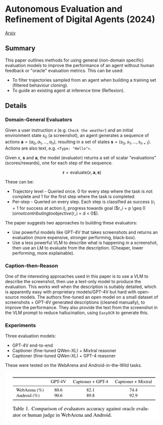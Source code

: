 # Autonomous Evaluation and Refinement of Digital Agents (2024)

[Arxiv](https://arxiv.org/abs/2404.06474)

## Summary

This paper outlines methods for using general (non-domain specific) evaluation models to improve the performance of an agent without human feedback or "oracle" evaluation metrics.
This can be used:

- To filter trajectories sampled from an agent when building a training set (filtered behaviour cloning).
- To guide an existing agent at inference time (Reflexion).

## Details

### Domain-General Evaluators

Given a user instruction $x$ (e.g. `Check the weather`) and an initial environment state $s_0$ (a screenshot), an agent generates a sequence of actions $\boldsymbol{a} = (a_0, a_1, \ldots, a_n)$, resulting in a set of states $\boldsymbol{s} = (s_0, s_1, \ldots, s_{n+1})$. Actions are also text, e.g. `<Type: "Hello">`.

Given $x$, $\boldsymbol{s}$ and $\boldsymbol{a}$, the model (evaluator) returns a set of scalar "evaluations" (scores/rewards), one for each step of the sequence.

$$
\boldsymbol{r} = \text{evaluate}(x, \boldsymbol{a}, \boldsymbol{s})
$$

These can be:

- Trajectory level - Queried once. 0 for every step where the task is not complete and 1 for the first step where the task is completed.
- Per-step - Queried on every step. Each step is classified as success ($r_i = 1$ for success at action $i$), progress towards goal ($r_i = p \geq 0 $) or not contributing to objective ($r_i = d < 0$).

The paper suggests two approaches to building these evaluators:

- Use powerful models like GPT-4V that takes screenshots and returns an evaluation (more expensive, stronger performing, black-box).
- Use a less powerful VLM to describe what is happening in a screenshot, then use an LM to evaluate from the description. (Cheaper, lower performing, more explainable).

### Caption-then-Reason

One of the interesting approaches used in this paper is to use a VLM to describe the screenshot, then use a text-only model to produce the evaluation.
This works well when the description is suitably detailed, which is apparently easy with proprietary models/GPT-4V but hard with open-source models.
The authors fine-tuned an open model on a small dataset of screenshots + GPT-4V generated descriptions (cleaned manually), to improve the performance.
They also provide the text from the screenshot in the VLM prompt to reduce hallucination, using `EasyOCR` to generate this.

### Experiments

Three evaluation models:

- GPT-4V end-to-end
- Captioner (fine-tuned QWen-XL) + Mixtral reasoner
- Captioner (fine-tuned QWen-XL) + GPT-4 reasoner

These were tested on the WebArena and Android-in-the-Wild tasks.

![Results](./images/im_2404_06474_0.png)
